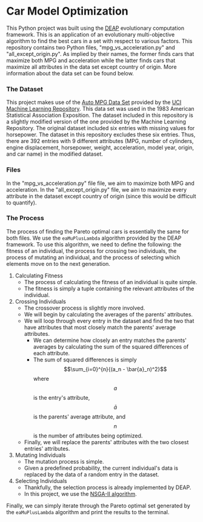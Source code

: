 # Car Model Optimization
This Python project was built using the [DEAP](https://github.com/deap/deap) evolutionary computation framework. This is an application of an evolutionary multi-objective algorithm to find the best cars in a set with respect to various factors. This repository contains two Python files, "mpg_vs_acceleration.py" and "all_except_origin.py". As implied by their names, the former finds cars that maximize both MPG and acceleration while the latter finds cars that maximize all attributes in the data set except country of origin. More information about the data set can be found below.

### The Dataset
This project makes use of the [Auto MPG Data Set](https://archive.ics.uci.edu/ml/datasets/auto+mpg) provided by the [UCI Machine Learning Repository](http://archive.ics.uci.edu/ml). This data set was used in the 1983 American Statistical Association Exposition. The dataset included in this repository is a slightly modified version of the one provided by the Machine Learning Repository. The original dataset included six entries with missing values for horsepower. The dataset in this repository excludes these six entries. Thus, there are 392 entries with 9 different attributes (MPG, number of cylinders, engine displacement, horsepower, weight, acceleration, model year, origin, and car name) in the modified dataset.

### Files
In the "mpg_vs_acceleration.py" file file, we aim to maximize both MPG and acceleration. In the  "all_except_origin.py" file, we aim to maximize every attribute in the dataset except country of origin (since this would be difficult to quantify). 

### The Process
The process of finding the Pareto optimal cars is essentially the same for both files. We use the `eaMuPlusLambda` algorithm provided by the DEAP framework. To use this algorithm, we need to define the following: the fitness of an individual, the process for crossing two individuals, the process of mutating an individual, and the process of selecting which elements move on to the next generation.
1. Calculating Fitness
    - The process of calculating the fitness of an individual is quite simple. 
    - The fitness is simply a tuple containing the relevant attributes of the individual.
2. Crossing Individuals
    - The crossover process is slightly more involved.
    - We will begin by calculating the averages of the parents' attributes.
    - We will loop through every entry in the dataset and find the two that have attributes that most closely match the parents' average attributes.
        - We can determine how closely an entry matches the parents' averages by calculating the sum of the squared differences of each attribute.
        - The sum of squared differences is simply $$\sum_{i=0}^{n}{(a_n - \bar{a}_n)^2}$$ where $$a$$ is the entry's attribute, $$\bar{a}$$ is the parents' average attribute, and $$n$$ is the number of attributes being optimized.
    - Finally, we will replace the parents' attributes with the two closest entries' attributes.
3. Mutating Individuals
    - The mutation process is simple.
    - Given a predefined probability, the current individual's data is replaced by the data of a random entry in the dataset.
4. Selecting Individuals
    - Thankfully, the selection process is already implemented by DEAP.
    - In this project, we use the [NSGA-II algorithm](https://ieeexplore.ieee.org/document/996017).

Finally, we can simply iterate through the Pareto optimal set generated by the `eaMuPlusLambda` algorithm and print the results to the terminal.
